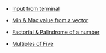 * [Input from terminal](https://github.com/004Ajay/R/blob/main/Lab%20Experiments/CmdInp.R)

* [Min & Max value from a vector](https://github.com/004Ajay/R/blob/main/Lab%20Experiments/VecMinMax.R)

* [Factorial & Palindrome of a number](https://github.com/004Ajay/R/blob/main/Lab%20Experiments/fact.R)

* [Multiples of Five](https://github.com/004Ajay/R/blob/main/Lab%20Experiments/MultiplesOfFive.R)